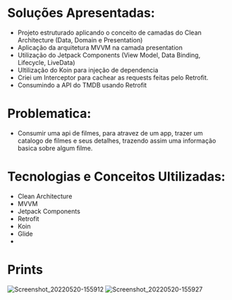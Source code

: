 # Soluções Apresentadas:

- Projeto estruturado aplicando o conceito de camadas do Clean Architecture (Data, Domain e Presentation)
- Aplicação da arquitetura MVVM na camada presentation
- Utilização do Jetpack Components (View Model, Data Binding, Lifecycle, LiveData)
- Ultilização do Koin para injeção de dependencia
- Criei um Interceptor para cachear as requests feitas pelo Retrofit.
- Consumindo a API do TMDB usando Retrofit

# Problematica:

 - Consumir uma api de filmes, para atravez de um app, trazer um catalogo de filmes e seus detalhes,
trazendo assim uma informação basica sobre algum filme.

# Tecnologias e Conceitos Ultilizadas:

- Clean Architecture
- MVVM
- Jetpack Components
- Retrofit
- Koin
- Glide
- 
# Prints

![Screenshot_20220520-155912](https://user-images.githubusercontent.com/2872913/169602599-8b1a728d-dca1-46cf-b5f8-2aa790865090.png)
![Screenshot_20220520-155927](https://user-images.githubusercontent.com/2872913/169602613-fa5214fc-cfc5-4afc-91e7-c4b218753791.png)
